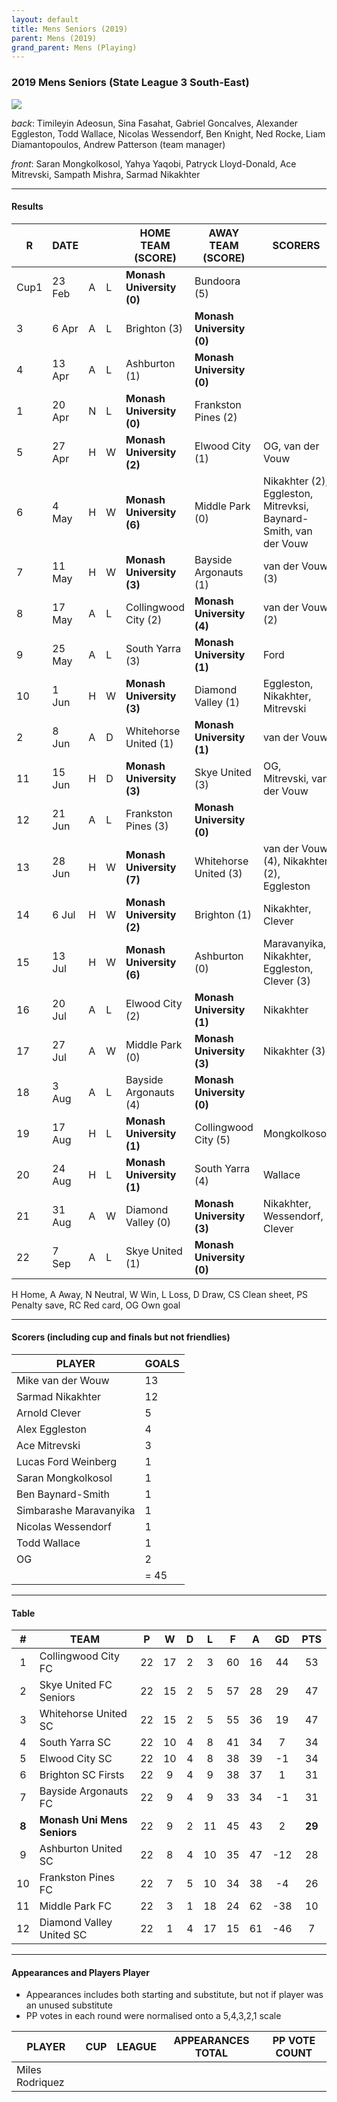 ```yaml
---
layout: default
title: Mens Seniors (2019)
parent: Mens (2019)
grand_parent: Mens (Playing)
---
```


### 2019 Mens Seniors (State League 3 South-East)

![](https://photos.smugmug.com/photos/i-Pjh3NBX/2/1aec7f54/L/i-Pjh3NBX-L.jpg)

_back_: Timileyin Adeosun, Sina Fasahat, Gabriel Goncalves, Alexander Eggleston, Todd Wallace, Nicolas Wessendorf,
        Ben Knight, Ned Rocke, Liam Diamantopoulos, Andrew Patterson (team manager)
 
_front_: Saran Mongkolkosol, Yahya Yaqobi,  Patryck Lloyd-Donald, Ace Mitrevski, Sampath Mishra, Sarmad Nikakhter

------------------------

#### Results

| R | DATE |  | |  HOME TEAM (SCORE) | AWAY TEAM (SCORE) | SCORERS | OTHER |
| --- | --- | --- | --- | --- | --- | --- | --- |
| Cup1 | 23 Feb | A | L  | **Monash University (0)** | Bundoora (5) |  |  |
| 3 | 6 Apr | A | L  | Brighton (3) | **Monash University (0)** |  |  |
| 4 | 13 Apr |A | L | Ashburton (1) |  **Monash University (0)** |  | Wallace (RC)  |
| 1 | 20 Apr | N| L | **Monash University (0)** | Frankston Pines (2) |  |  |
| 5 | 27 Apr |H | W | **Monash University (2)**| Elwood City (1) | OG, van der Vouw  |  |
| 6 | 4 May | H|  W | **Monash University (6)** | Middle Park (0) | Nikakhter (2), Eggleston, Mitrevksi, Baynard-Smith, van der Vouw  | Grantham (CS) |
| 7 | 11 May | H|  W |**Monash University (3)** | Bayside Argonauts (1)  | van der Vouw (3) |  |
| 8 | 17 May | A| L |Collingwood City (2) | **Monash University (4)**  | van der Vouw (2) |  |
| 9 | 25 May | A| L |South Yarra (3)  | **Monash University (1)** | Ford |  |
| 10 | 1 Jun | H| W  |**Monash University (3)** | Diamond Valley (1) | Eggleston, Nikakhter, Mitrevski |  |
| 2 | 8 Jun | A|  D |Whitehorse United (1) | **Monash University (1)** |  van der Vouw |  |
| 11 | 15 Jun  | H| D | **Monash University (3)**  | Skye United (3)  | OG, Mitrevski,  van der Vouw |  |
| 12 | 21 Jun  | A| L | Frankston Pines (3) | **Monash University (0)**  |   |  |
| 13 | 28 Jun  | H| W  |**Monash University (7)**  | Whitehorse United (3) |  van der Vouw (4), Nikakhter (2), Eggleston  |  |
| 14 | 6 Jul   | H| W  |**Monash University (2)**  | Brighton (1)  | Nikakhter, Clever  | Hendry (PS)
| 15 | 13 Jul   | H| W  |**Monash University (6)**  | Ashburton (0)  | Maravanyika, Nikakhter, Eggleston, Clever (3)  | Hendry (CS)  |
| 16 | 20 Jul  | A| L  |Elwood City (2)            | **Monash University (1)**   | Nikakhter |  |
| 17 | 27 Jul  | A| W  |Middle Park (0)               |  **Monash University (3)** | Nikakhter (3) | Rocke (CS)  |
| 18 | 3 Aug  | A|  L |Bayside Argonauts (4)        | **Monash University (0)**  |  |  |
| 19 | 17 Aug  | H| L  |**Monash University (1)**                 | Collingwood City (5)  | Mongkolkosol |  |
| 20 | 24 Aug  | H| L  |**Monash University (1)**                | South Yarra (4) | Wallace |  |
| 21 | 31 Aug  | A| W  |Diamond Valley (0)                |  **Monash University (3)** | Nikakhter, Wessendorf, Clever | Fasahat (CS)  |
| 22 | 7 Sep  | A| L | Skye United (1)                |  **Monash University (0)** | |  |

H Home, A Away, N Neutral, W Win, L Loss, D Draw, CS Clean sheet, PS Penalty save, RC Red card, OG Own goal 

------------------------

#### Scorers (including cup and finals but not friendlies)

| PLAYER                   | GOALS |
| ------------------------ | ---   |
| Mike van der Wouw        | 13  |
| Sarmad Nikakhter         | 12 |
| Arnold Clever            | 5 |
| Alex Eggleston           | 4  |
| Ace Mitrevski            | 3  |
| Lucas Ford Weinberg      | 1 |
| Saran Mongkolkosol       | 1  |
| Ben Baynard-Smith        | 1 |
| Simbarashe Maravanyika   | 1  |
| Nicolas Wessendorf       | 1  |
| Todd Wallace             | 1 |
| OG                       | 2 |
|                          | = 45 |

------------------------

#### Table

| #   | TEAM                     | P  | W  | D | L  | F  | A  | GD  | PTS |
|:---:|--------------------------|:---:|:---:|:---:|:---:|:---:|:---:|:---:|:----:|
| 1   | Collingwood City FC      | 22 | 17 | 2 | 3  | 60 | 16 | 44  | 53  |
| 2   | Skye United FC Seniors   | 22 | 15 | 2 | 5  | 57 | 28 | 29  | 47  |
| 3   | Whitehorse United SC     | 22 | 15 | 2 | 5  | 55 | 36 | 19  | 47  |
| 4   | South Yarra SC           | 22 | 10 | 4 | 8  | 41 | 34 | 7   | 34  |
| 5   | Elwood City SC           | 22 | 10 | 4 | 8  | 38 | 39 | -1  | 34  |
| 6   | Brighton SC Firsts       | 22 | 9  | 4 | 9  | 38 | 37 | 1   | 31  |
| 7   | Bayside Argonauts FC     | 22 | 9  | 4 | 9  | 33 | 34 | -1  | 31  |
| **8**   | **Monash Uni Mens Seniors**  | 22 | 9  | 2 | 11 | 45 | 43 | 2   | **29**  |
| 9   | Ashburton United SC      | 22 | 8  | 4 | 10 | 35 | 47 | -12 | 28  |
| 10  | Frankston Pines FC       | 22 | 7  | 5 | 10 | 34 | 38 | -4  | 26  |
| 11  | Middle Park FC           | 22 | 3  | 1 | 18 | 24 | 62 | -38 | 10  |
| 12  | Diamond Valley United SC | 22 | 1  | 4 | 17 | 15 | 61 | -46 | 7   |

------------------------

#### Appearances and Players Player 

* Appearances includes both starting and substitute, but not if player was an unused substitute
* PP votes in each round were normalised onto a 5,4,3,2,1 scale

| PLAYER                | CUP | LEAGUE |  APPEARANCES TOTAL | PP VOTE COUNT |
| --------------------- | --- | ------ |  ----------------- | ------------- |
| Miles Rodriquez       |    |  |  |              |
